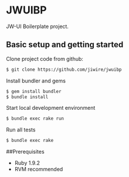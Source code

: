 # JWUIBP

JW-UI Boilerplate project.

## Basic setup and getting started


Clone project code from github:
```sh
$ git clone https://github.com/jiwire/jwuibp
```

Install bundler and gems
```sh
$ gem install bundler
$ bundle install
```
Start local development environment
```sh
$ bundle exec rake run
```
Run all tests
```sh
$ bundle exec rake
```

##Prerequisites
- Ruby 1.9.2
- RVM recommended

